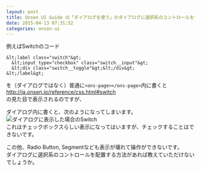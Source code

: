 ```yaml
---
layout: post
title: Onsen UI Guide の「ダイアログを使う」のダイアログに選択系のコントロールを使用するには
date: 2015-04-13 07:31:52
categories: onsen-ui
---
```

<p>例えばSwitchのコード</p>

```
&lt;label class="switch"&gt;
  &lt;input type="checkbox" class="switch__input"&gt;
  &lt;div class="switch__toggle"&gt;&lt;/div&gt;
&lt;/label&gt;
```

<p>を（ダイアログではなく）普通に<code>&lt;ons-page&gt;&lt;/ons-page&gt;</code>内に書くと<br>
<a href="http://ja.onsen.io/reference/css.html#switch" rel="nofollow noreferrer">http://ja.onsen.io/reference/css.html#switch</a><br>
の見た目で表示されるのですが、</p>

<p>ダイアログ内に書くと、次のようになってしまいます。<br>
<img src="https://i.stack.imgur.com/9nlbi.png" alt="ダイアログに表示した場合のSwitch"><br>
これはチェックボックスらしい表示になってはいますが、チェックすることはできないです。</p>

<p>この他、Radio Button, Segmentなども表示が壊れて操作ができないです。<br>
ダイアログに選択系のコントロールを配置する方法があれば教えていただけないでしょうか。</p>
